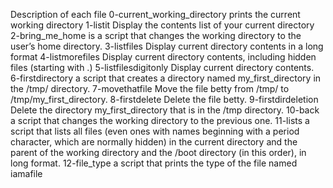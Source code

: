 Description of each file
 0-current_working_directory prints the current working directory
 1-listit Display the contents list of your current directory
 2-bring_me_home is a script that changes the working directory to the user’s home directory.
 3-listfiles Display current directory contents in a long format
 4-listmorefiles Display current directory contents, including hidden files (starting with .)
 5-listfilesdigitonly Display current directory contents.
 6-firstdirectory a script that creates a directory named my_first_directory in the /tmp/ directory.
 7-movethatfile Move the file betty from /tmp/ to /tmp/my_first_directory.
 8-firstdelete Delete the file betty.
 9-firstdirdeletion Delete the directory my_first_directory that is in the /tmp directory.
 10-back  a script that changes the working directory to the previous one.
 11-lists a script that lists all files (even ones with names beginning with a period character, which are normally hidden) in the current directory and the parent of the working directory and the /boot directory (in this order), in long format.
 12-file_type a script that prints the type of the file named iamafile
 